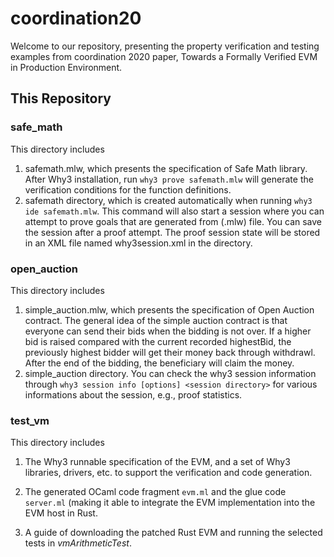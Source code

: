 # coordination20
Welcome to our repository, presenting the property verification and testing examples from coordination 2020 paper,
Towards a Formally Verified EVM in Production Environment.

## This Repository

### safe_math
This directory includes 
1. safemath.mlw, which presents the specification of Safe Math library. After Why3 installation, run `why3 prove safemath.mlw`
will generate the verification conditions for the function definitions.
2. safemath directory, which is created automatically when running `why3 ide safemath.mlw`. This command will also start a session where you can attempt to prove goals that are generated from (.mlw) file. You can save the session after a proof attempt. The proof session state will be stored in an XML file named why3session.xml in the directory. 
### open_auction
This directory includes 
1. simple_auction.mlw, which presents the specification of Open Auction contract. The general idea of the simple auction contract is that everyone can send their bids when the bidding is not over. If a higher bid is raised compared with the current recorded highestBid, the previously highest bidder will get their money back through withdrawl. After the end of the bidding, the beneficiary will claim the money.
2. simple_auction directory. You can check the why3 session information through `why3 session info [options] <session directory>` for various informations
about the session, e.g., proof statistics. 

### test_vm

This directory includes

1. The Why3 runnable specification of the EVM, and a set of Why3 libraries, drivers, etc. to support the verification and code generation.

2. The generated OCaml code fragment `evm.ml` and the glue code `server.ml` (making it able to integrate the EVM implementation into the EVM host in Rust.

3. A guide of downloading the patched Rust EVM and running the selected tests in *vmArithmeticTest*.
